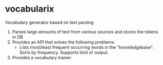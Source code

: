 # vocabularix
Vocabulary generator based on text parsing


1. Parses large amounts of text from various sources and stores the tokens in DB
2. Provides an API that solves the following problems:
    - Lists most/least frequent occurring words in the "knowledgebase". Sorts by frequency. Supports limit of output.
3. Provides a vocabulary trainer